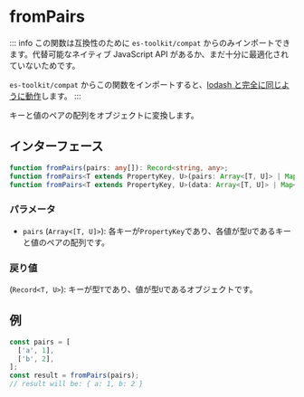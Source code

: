 # fromPairs

::: info
この関数は互換性のために `es-toolkit/compat` からのみインポートできます。代替可能なネイティブ JavaScript API があるか、まだ十分に最適化されていないためです。

`es-toolkit/compat` からこの関数をインポートすると、[lodash と完全に同じように動作](../../../compatibility.md)します。
:::

キーと値のペアの配列をオブジェクトに変換します。

## インターフェース

```typescript
function fromPairs(pairs: any[]): Record<string, any>;
function fromPairs<T extends PropertyKey, U>(pairs: Array<[T, U]> | Map<T, U>): Record<T, U>;
function fromPairs<T extends PropertyKey, U>(data: Array<[T, U]> | Map<T, U>): Record<T, U>;
```

### パラメータ

- `pairs` (`Array<[T, U]>`): 各キーが`PropertyKey`であり、各値が型`U`であるキーと値のペアの配列です。

### 戻り値

(`Record<T, U>`): キーが型`T`であり、値が型`U`であるオブジェクトです。

## 例

```typescript
const pairs = [
  ['a', 1],
  ['b', 2],
];
const result = fromPairs(pairs);
// result will be: { a: 1, b: 2 }
```
